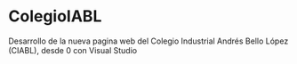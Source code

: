 # ColegioIABL
Desarrollo de la nueva pagina web del Colegio Industrial Andrés Bello López (CIABL), desde 0 con Visual Studio
